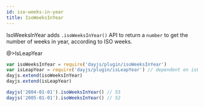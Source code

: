```yaml
---
id: iso-weeks-in-year
title: IsoWeeksInYear
---
```


IsoWeeksInYear adds `.isoWeeksInYear()` API to return a `number` to get the number of weeks in year, according to ISO weeks.

@>IsLeapYear
```javascript
var isoWeeksInYear = require('dayjs/plugin/isoWeeksInYear')
var isLeapYear = require('dayjs/plugin/isLeapYear') // dependent on isLeapYear plugin
dayjs.extend(isoWeeksInYear)
dayjs.extend(isLeapYear)

dayjs('2004-01-01').isoWeeksInYear() // 53
dayjs('2005-01-01').isoWeeksInYear() // 52
```
